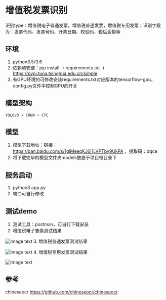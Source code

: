 # 增值税发票识别 
  识别type：增值税电子普通发票，增值税普通发票，增值税专用发票；识别字段为：发票代码、发票号码、开票日期、校验码、税后金额等
## 环境
   1. python3.5/3.6
   2. 依赖项安装：pip install -r requirements.txt -i https://pypi.tuna.tsinghua.edu.cn/simple 
   3. 有GPU环境的可修改安装requirements.txt对应版本的tensorflow-gpu，config.py文件中控制GPU的开关
## 模型架构
    YOLOv3 + CRNN + CTC
   
## 模型
   1. 模型下载地址：链接：https://pan.baidu.com/s/1glMeeqKJ6I1LVPTby9UkPA ，提取码：dqce 
   2. 将下载完毕的模型文件夹models放置于项目根目录下
## 服务启动
   1. python3 app.py
   2. 端口可自行修改
## 测试demo
   1. 测试工具：postman，可自行下载安装
   2. 增值税电子普票测试结果
   
![Image text](https://github.com/guanshuicheng/invoice/blob/master/test-invoice/%E7%94%B5%E5%AD%90%E5%8F%91%E7%A5%A8-test.png)
   3. 增值税普通发票测试结果
   
![Image text](https://github.com/guanshuicheng/invoice/blob/master/test-invoice/%E6%9C%BA%E6%89%93%E6%99%AE%E7%A5%A8-test.png)
   4. 增值税专用发票测试结果
   
![Image text](https://github.com/guanshuicheng/invoice/blob/master/test-invoice/%E6%9C%BA%E6%89%93%E4%B8%93%E7%A5%A8-test.png)
## 参考
chineseocr https://github.com/chineseocr/chineseocr
